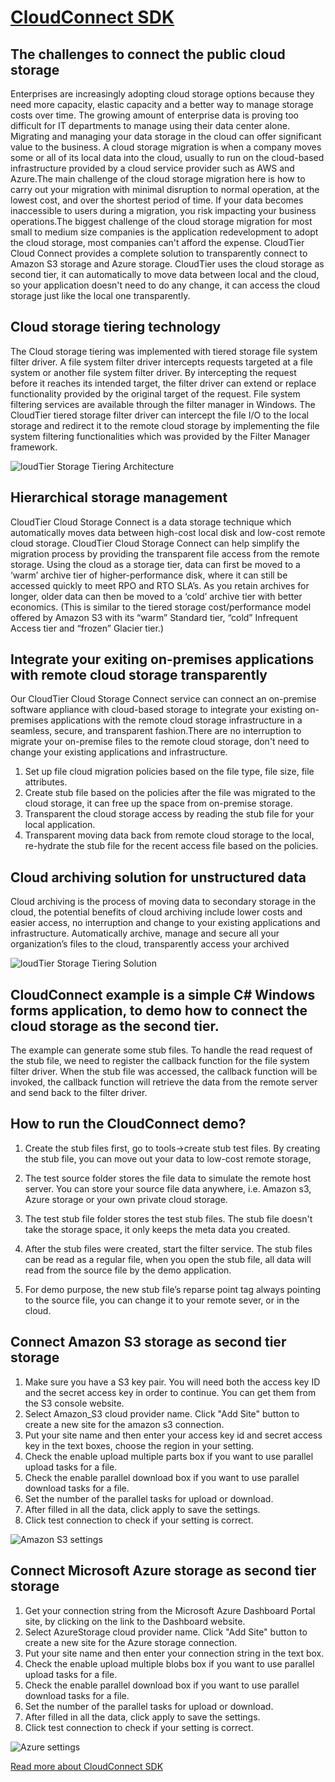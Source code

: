 # [CloudConnect SDK](https://www.easefilter.com/Forums_Files/CloudStorageConnect.htm)
## The challenges to connect the public cloud storage
Enterprises are increasingly adopting cloud storage options because they need more capacity, elastic capacity and a better way to manage storage costs over time. The growing amount of enterprise data is proving too difficult for IT departments to manage using their data center alone. Migrating and managing your data storage in the cloud can offer significant value to the business. A cloud storage migration is when a company moves some or all of its local data into the cloud, usually to run on the cloud-based infrastructure provided by a cloud service provider such as AWS and Azure.The main challenge of the cloud storage migration here is how to carry out your migration with minimal disruption to normal operation, at the lowest cost, and over the shortest period of time. If your data becomes inaccessible to users during a migration, you risk impacting your business operations.The biggest challenge of the cloud storage migration for most small to medium size companies is the application redevelopment to adopt the cloud storage, most companies can't afford the expense. CloudTier Cloud Connect provides a complete solution to transparently connect to Amazon S3 storage and Azure storage. CloudTier uses the cloud storage as second tier, it can automatically to move data between local and the cloud, so your application doesn't need to do any change, it can access the cloud storage just like the local one transparently.

## Cloud storage tiering technology
The Cloud storage tiering was implemented with tiered storage file system filter driver. A file system filter driver intercepts requests targeted at a file system or another file system filter driver. By intercepting the request before it reaches its intended target, the filter driver can extend or replace functionality provided by the original target of the request. File system filtering services are available through the filter manager in Windows. The CloudTier tiered storage filter driver can intercept the file I/O to the local storage and redirect it to the remote cloud storage by implementing the file system filtering functionalities which was provided by the Filter Manager framework.

![loudTier Storage Tiering Architecture](https://www.easefilter.com/images/CloudTiering.png)

## Hierarchical storage management
CloudTier Cloud Storage Connect is a data storage technique which automatically moves data between high-cost local disk and low-cost remote cloud storage. CloudTier Cloud Storage Connect can help simplify the migration process by providing the transparent file access from the remote storage. Using the cloud as a storage tier, data can first be moved to a ‘warm’ archive tier of higher-performance disk, where it can still be accessed quickly to meet RPO and RTO SLA’s. As you retain archives for longer, older data can then be moved to a ‘cold’ archive tier with better economics. (This is similar to the tiered storage cost/performance model offered by Amazon S3 with its “warm” Standard tier, “cold” Infrequent Access tier and “frozen” Glacier tier.)

## Integrate your exiting on-premises applications with remote cloud storage transparently                     
Our CloudTier Cloud Storage Connect service can connect an on-premise software appliance with cloud-based storage to integrate your existing on-premises applications with the remote cloud storage infrastructure in a seamless, secure, and transparent fashion.There are no interruption to migrate your on-premise files to the remote cloud storage, don't need to change your existing applications and infrastructure.

1.	Set up file cloud migration policies based on the file type, file size, file attributes.
2.	Create stub file based on the policies after the file was migrated to the cloud storage, it can free up the space from on-premise storage.
3.	Transparent the cloud storage access by reading the stub file for your local application.
4.	Transparent moving data back from remote cloud storage to the local, re-hydrate the stub file for the recent access file based on the policies.

## Cloud archiving solution for unstructured data

Cloud archiving is the process of moving data to secondary storage in the cloud, the potential benefits of cloud archiving include lower costs and easier access, no interruption and change to your existing applications and infrastructure. Automatically archive, manage and secure all your organization’s files to the cloud, transparently access your archived

![loudTier Storage Tiering Solution](https://www.easefilter.com/images/CloudTier.png)

## CloudConnect example is a simple C# Windows forms application, to demo how to connect the cloud storage as the second tier. 
The example can generate some stub files. To handle the read request of the stub file, we need to register the callback function for the file system filter driver. When the stub file was accessed, the callback function will be invoked, the callback function will retrieve the data from the remote server and send back to the filter driver.

## How to run the CloudConnect demo?

1.	Create the stub files first, go to tools->create stub test files.
	By creating the stub file, you can move out your data to low-cost remote storage, 
        
2.	The test source folder stores the file data to simulate the remote host server. 
	You can store your source file data anywhere, i.e. Amazon s3, Azure storage or your own private cloud storage.

3.	The test stub file folder stores the test stub files.
	The stub file doesn't take the storage space, it only keeps the meta data you created.

4.	After the stub files were created, start the filter service. The stub files can be read as a regular file, when you open the stub file, 
	all data will read from the source file by the demo application.

5.	For demo purpose, the new stub file’s reparse point tag always pointing to the source file, you can change it to your remote sever, or in the cloud.

## Connect Amazon S3 storage as second tier storage

1.	Make sure you have a S3 key pair. You will need both the access key ID and the secret access key in order to continue. You can get them from the S3 console website.
2.	Select Amazon_S3 cloud provider name. Click "Add Site" button to create a new site for the amazon s3 connection.
3.	Put your site name and then enter your access key id and secret access key in the text boxes, choose the region in your setting.
4.	Check the enable upload multiple parts box if you want to use parallel upload tasks for a file.
5.	Check the enable parallel download box if you want to use parallel download tasks for a file.
6.	Set the number of the parallel tasks for upload or download.
7.	After filled in all the data, click apply to save the settings.
8.	Click test connection to check if your setting is correct.

![Amazon S3 settings](https://www.easefilter.com/images/AmazonS3Settings.PNG)

## Connect Microsoft Azure storage as second tier storage

1.	Get your connection string  from the Microsoft Azure Dashboard Portal site, by clicking on the link to the Dashboard website.
2.	Select AzureStorage cloud provider name. Click "Add Site" button to create a new site for the Azure storage connection.
3.	Put your site name and then enter your connection string in the text box.
4.	Check the enable upload multiple blobs box if you want to use parallel upload tasks for a file.
5.	Check the enable parallel download box if you want to use parallel download tasks for a file.
6.	Set the number of the parallel tasks for upload or download.
7.	After filled in all the data, click apply to save the settings.
8.	Click test connection to check if your setting is correct.

![Azure settings](https://www.easefilter.com/images/AzureSettings.PNG)

[Read more about CloudConnect SDK](https://www.easefilter.com/Forums_Files/CloudStorageConnect.htm)

